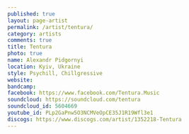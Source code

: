 ```yaml
---
published: true
layout: page-artist
permalink: /artist/tentura/
category: artists
comments: true
title: Tentura
photo: true
name: Alexandr Pidgornyi
location: Kyiv, Ukraine
style: Psychill, Chillgressive
website: 
bandcamp: 
facebook: https://www.facebook.com/Tentura.Music
soundcloud: https://soundcloud.com/tentura
soundcloud_id: 5604669
youtube_id: PLp2GaPnw5O3NCMVeOpCE35J1R19Wfl3e1
discogs: https://www.discogs.com/artist/1352218-Tentura
---
```

